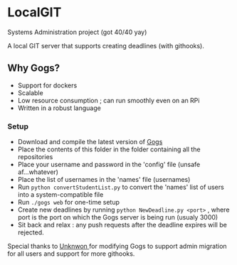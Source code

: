 # LocalGIT
Systems Administration project (got 40/40 yay)

A local GIT server that supports creating deadlines (with githooks).

## Why Gogs?
* Support for dockers
* Scalable
* Low resource consumption ; can run smoothly even on an RPi
* Written in a robust language

### Setup 
* Download and compile the latest version of <a href="https://github.com/gogits/gogs"> Gogs </a>
* Place the contents of this folder in the folder containing all the repositories
* Place your username and password in the 'config' file (unsafe af...whatever)
* Place the list of usernames in the 'names' file (usernames)
* Run ``` python convertStudentList.py ``` to convert the 'names' list of users into a system-compatible file
* Run ```./gogs web``` for one-time setup
* Create new deadlines by running ```python NewDeadline.py <port>``` , where port is the port on which the Gogs server is being run (usualy 3000)
* Sit back and relax : any push requests after the deadline expires will be rejected.

Special thanks to <a href="https://github.com/Unknwon"> Unknwon </a> for modifying Gogs to support admin migration for all users and support for more githooks. 
